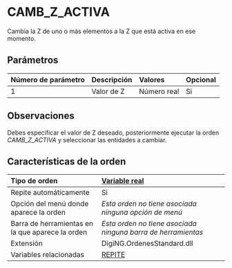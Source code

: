 # CAMB\_Z\_ACTIVA

Cambia la Z de uno o más elementos a la Z que está activa en ese momento.

## Parámetros

| Número de parámetro | Descripción | Valores | Opcional |
| :--- | :--- | :--- | :--- |
| 1 | Valor de Z | Número real | Si |

## Observaciones

Debes especificar el valor de Z deseado, posteriormente ejecutar la orden _CAMB\_Z\_ACTIVA_ y seleccionar las entidades a cambiar.

## Características de la orden

| Tipo de orden | [Variable real](camb-z-activa.md) |
| :--- | :--- |
| Repite automáticamente | Si |
| Opción del menú donde aparece la orden | _Esta orden no tiene asociada ninguna opción de menú_ |
| Barra de herramientas en la que aparece la orden | _Esta orden no tiene asociada ninguna barra de herramientas_ |
| Extensión | DigiNG.OrdenesStandard.dll |
| Variables relacionadas | [REPITE](/digi3d-net/referencia/ventana-de-dibujo/variables/r/repite.md) |

